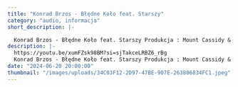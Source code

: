 ```yaml
---
title: "Konrad Brzos - Błędne Koło feat. Starszy"
category: "audio, informacja"
short_description: |-

  Konrad Brzos - Błędne Koło feat. Starszy Produkcja : Mount Cassidy & Konrad Brzos Owners/ Dziki Wschód 2024
description: |-
  https://youtu.be/xumFZsk98BM?si=sjTakceLRBZ6_rBg
  Konrad Brzos - Błędne Koło feat. Starszy Produkcja : Mount Cassidy & Konrad Brzos Owners/ Dziki Wschód 2024
date: "2024-06-20 20:00:00"
thumbnail: "/images/uploads/34C03F12-2D97-47BE-907E-263806834FC1.jpeg"
---
```

